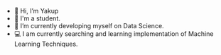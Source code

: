 - 👋 Hi, I’m Yakup
- 🎒 I'm a student.
- 🔭 I’m currently developing myself on Data Science.
- 💻 I am currently searching and learning implementation of Machine Learning Techniques.

<!---
yakupbilen/yakupbilen is a ✨ special ✨ repository because its `README.md` (this file) appears on your GitHub profile.
You can click the Preview link to take a look at your changes.
--->
